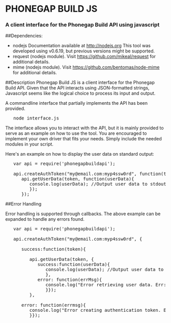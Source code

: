 # PHONEGAP BUILD JS
 
### A client interface for the Phonegap Build API using javascript


##Dependencies:
* nodejs  Documentation available at http://nodejs.org
		  This tool was developed using v0.6.19, but previous versions might be supported.
* request (nodejs module).  Visit https://github.com/mikeal/request for additional details.
* mime    (nodejs module).  Visit https://github.com/bentomas/node-mime for additional details.

##Description
Phonegap Build JS is a client interface for the Phonegap Build API.  Given that the API interacts using JSON-formatted strings, Javascript seems like the logical choice to process its input and output.

A commandline interface that partially implements the API has been provided.  
<pre>
   node interface.js
</pre>

The interface allows you to interact with the API, but it is mainly provided to serve as an example on how to use the tool.  You are encouraged to implement your own driver that fits your needs.  Simply include the needed modules in your script.  

Here's an example on how to display the user data on standard output:

<pre>
   var api = require('phonegapbuildapi');

   api.createAuthToken("my@email.com:myp4ssw0rd", function(token){
      api.getUserData(token, function(userData){
         console.log(userData); //Output user data to stdout
         });         
      });
</pre>

##Error Handling

Error handling is supported through callbacks.  The above example can be expanded to handle any errors found.

<pre>
   var api = require('phonegapbuildapi');

   api.createAuthToken("my@email.com:myp4ssw0rd", {

      success:function(token){
 
         api.getUserData(token, {
            success:function(userData){
               console.log(userData); //Output user data to stdout
               }, 
            error: function(errMsg){
               console.log("Error retrieving user data. Err: " + errMsg);
               }});         
         }, 
 
      error: function(errmsg){
         console.log("Error creating authentication token. Err: " + errmsg);
         }});
</pre>

